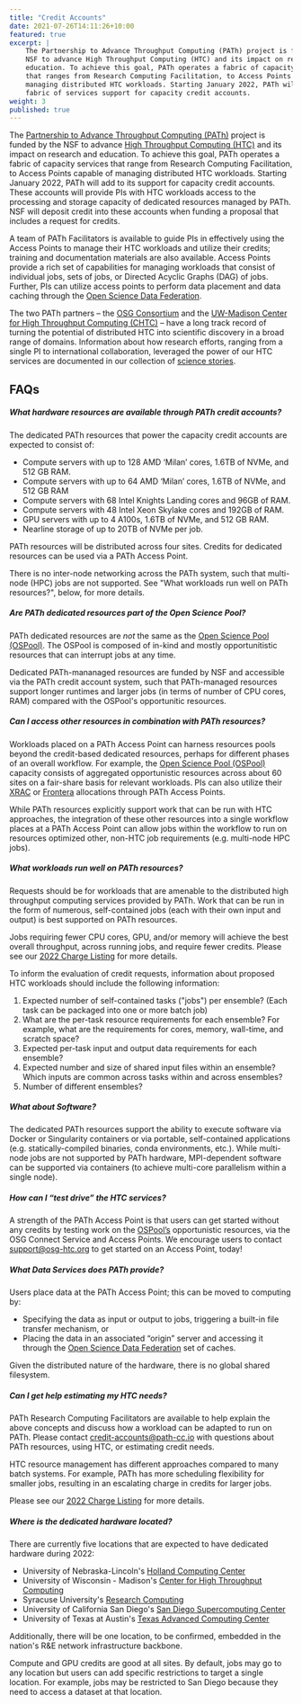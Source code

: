 ```yaml
---
title: "Credit Accounts"
date: 2021-07-26T14:11:26+10:00
featured: true
excerpt: |
    The Partnership to Advance Throughput Computing (PATh) project is funded by the
    NSF to advance High Throughput Computing (HTC) and its impact on research and
    education. To achieve this goal, PATh operates a fabric of capacity services
    that ranges from Research Computing Facilitation, to Access Points capable of
    managing distributed HTC workloads. Starting January 2022, PATh will add to its
    fabric of services support for capacity credit accounts.
weight: 3
published: true
---
```


The [Partnership to Advance Throughput Computing (PATh)](/) 
project is funded by the NSF to advance 
[High Throughput Computing (HTC)](https://research.cs.wisc.edu/htcondor/htc.html) 
and its impact on research and
education. To achieve this goal, PATh operates a fabric of capacity services
that range from Research Computing Facilitation, to Access Points capable of
managing distributed HTC workloads. Starting January 2022, PATh will add to its 
support for capacity credit accounts. These accounts will
provide PIs with HTC workloads access to the processing and storage capacity of
dedicated resources managed by PATh. NSF will deposit credit into these accounts
when funding a proposal that includes a request for credits.

A team of PATh Facilitators is available to guide PIs in effectively using the
Access Points to manage their HTC workloads and utilize their credits; training
and documentation materials are also available. Access Points provide a rich set
of capabilities for managing workloads that consist of individual jobs, sets of
jobs, or Directed Acyclic Graphs (DAG) of jobs. Further, PIs can utilize access
points to perform data placement and data caching through the [Open Science Data
Federation](https://opensciencegrid.org/docs/data/stashcache/overview/).

The two PATh partners – the [OSG Consortium](https://osg-htc.org) and the [UW-Madison Center for High
Throughput Computing (CHTC)](https://chtc.cs.wisc.edu/) – have a long track record of turning the potential
of distributed HTC into scientific discovery in a broad range of domains.
Information about how research efforts, ranging from a single PI to international
collaboration, leveraged the power of our HTC services are documented in our
collection of [science stories](/news/htc-in-support-of-science/). 

## FAQs

##### What hardware resources are available through PATh credit accounts?

The dedicated PATh resources that power the capacity credit accounts are expected to consist of:
- Compute servers with up to 128 AMD ‘Milan’ cores, 1.6TB of NVMe, and 512 GB RAM.
- Compute servers with up to 64 AMD ‘Milan’ cores, 1.6TB of NVMe, and 512 GB RAM
- Compute servers with 68 Intel Knights Landing cores and 96GB of RAM.
- Compute servers with 48 Intel Xeon Skylake cores and 192GB of RAM.
- GPU servers with up to 4 A100s, 1.6TB of NVMe, and 512 GB RAM.
- Nearline storage of up to 20TB of NVMe per job.

PATh resources will be distributed across four sites. Credits
for dedicated resources can be used via a PATh Access Point.

There is no inter-node networking across the PATh system, such that multi-node (HPC) 
jobs are not supported. See "What workloads run well on PATh resources?", below, for more details.

##### Are PATh dedicated resources part of the Open Science Pool?

PATh dedicated resources are _not_ the same as the [Open Science Pool (OSPool)](https://opensciencegrid.org/about/open_science_pool/).
The OSPool is composed of in-kind and mostly opportunitistic resources that can interrupt jobs at any time.

Dedicated PATh-mananaged resources are funded by NSF and accessible via the PATh 
credit account system, such that PATh-managed resources support longer runtimes and larger jobs
(in terms of number of CPU cores, RAM) compared with the OSPool's opportunitic resources.

##### Can I access other resources in combination with PATh resources?

Workloads placed on a PATh Access Point can harness resources pools
beyond the credit-based dedicated resources, perhaps for different phases of an overall workflow.  For example, the [Open Science
Pool (OSPool)](https://opensciencegrid.org/about/open_science_pool/) capacity consists of aggregated opportunistic resources across
about 60 sites on a fair-share basis for relevant workloads.  PIs can also utilize their [XRAC](https://portal.xsede.org/my-xsede#/guest) or
[Frontera](https://www.tacc.utexas.edu/systems/frontera) allocations through PATh Access Points.

While PATh resources explicitly support work that can be run with HTC approaches, 
the integration of these other resources into a single workflow places at a PATh Access Point 
can allow jobs within the workflow to run on resources optimized other, non-HTC job requirements (e.g. multi-node HPC jobs).

##### What workloads run well on PATh resources?

Requests should be for workloads that are amenable to the distributed high
throughput computing services provided by PATh. Work that can be run in the 
form of numerous, self-contained jobs (each with their own input and output) 
is best supported on PATh resources. 

Jobs requiring fewer CPU cores, GPU, and/or memory 
will achieve the best overall throughput, across running jobs, and require fewer credits. 
Please see our [2022 Charge Listing](/credit-account-charges) for more details.

To inform the evaluation of credit requests, information about proposed HTC workloads should include 
the following information:

1.	Expected number of self-contained tasks ("jobs") per ensemble?  (Each task can be packaged into one or more batch job)
2.	What are the per-task resource requirements for each ensemble?  For example, what are the requirements for cores, memory, wall-time, and scratch space?
3.	Expected per-task input and output data requirements for each ensemble?
4.	Expected number and size of shared input files within an ensemble?  Which inputs are common across tasks within and across ensembles?
5.	Number of different ensembles?

##### What about Software?

The dedicated PATh resources support the ability to execute software via Docker or Singularity
containers or via portable, self-contained applications (e.g. statically-compiled binaries, conda environments, etc.). 
While multi-node jobs are not supported by PATh hardware, MPI-dependent software can be supported via containers
(to achieve multi-core parallelism within a single node).

##### How can I “test drive” the HTC services?

A strength of the PATh Access Point is that users can get started without any
credits by testing work on the [OSPool’s](https://opensciencegrid.org/about/open_science_pool/) opportunistic resources, via the OSG Connect Service and Access Points.  We encourage
users to contact [support@osg-htc.org](mailto:support@osg-htc.org) to get started on an Access Point, today!

##### What Data Services does PATh provide?

Users place data at the PATh Access Point; this can be moved to computing by:
- Specifying the data as input or output to jobs, triggering a built-in file transfer mechanism, or
- Placing the data in an associated “origin” server and accessing it through the
  [Open Science Data
  Federation](https://opensciencegrid.org/docs/data/stashcache/overview/) set of caches.

Given the distributed nature of the hardware, there is no global shared filesystem.

##### Can I get help estimating my HTC needs?

PATh Research Computing Facilitators are available to help explain the above concepts
and discuss how a workload can be adapted to run on PATh.  Please contact
[credit-accounts@path-cc.io](mailto:credit-accounts@path-cc.io) with questions about PATh resources, using HTC,
or estimating credit needs.

HTC resource management has different approaches compared to many batch systems.  For example, PATh has more
scheduling flexibility for smaller jobs, resulting in an escalating charge in credits for larger jobs.

Please see our [2022 Charge Listing](/credit-account-charges) for more details.

##### Where is the dedicated hardware located?

There are currently five locations that are expected to have dedicated hardware during 2022:

* University of Nebraska-Lincoln's [Holland Computing Center](https://hcc.unl.edu)
* University of Wisconsin - Madison's [Center for High Throughput Computing](https://chtc.cs.wisc.edu)
* Syracuse University's [Research Computing](https://researchcomputing.syr.edu/)
* University of California San Diego's [San Diego Supercomputing Center](https://www.sdsc.edu/)
* University of Texas at Austin's [Texas Advanced Computing Center](https://www.tacc.utexas.edu/)

Additionally, there will be one location, to be confirmed, embedded in the nation's R&E network infrastructure backbone.

Compute and GPU credits are good at all sites.  By default, jobs may go to any location but users can add specific
restrictions to target a single location.  For example, jobs may be restricted to San Diego because they need to
access a dataset at that location.

